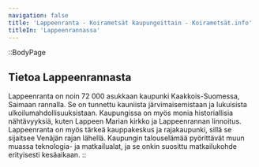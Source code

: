 ```yaml
---
navigation: false
title: 'Lappeenranta - Koirametsät kaupungeittain - Koirametsät.info'
titleIn: 'Lappeenrannassa'
---
```


::BodyPage
## Tietoa Lappeenrannasta
Lappeenranta on noin 72 000 asukkaan kaupunki Kaakkois-Suomessa, Saimaan rannalla. Se on tunnettu kauniista järvimaisemistaan ja lukuisista ulkoilumahdollisuuksistaan. Kaupungissa on myös monia historiallisia nähtävyyksiä, kuten Lappeen Marian kirkko ja Lappeenrannan linnoitus. Lappeenranta on myös tärkeä kauppakeskus ja rajakaupunki, sillä se sijaitsee Venäjän rajan lähellä. Kaupungin talouselämää pyörittävät muun muassa teknologia- ja matkailualat, ja se onkin suosittu matkailukohde erityisesti kesäaikaan.
::